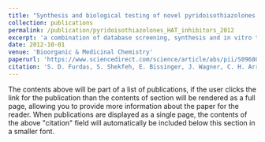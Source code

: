 ```yaml
---
title: "Synthesis and biological testing of novel pyridoisothiazolones as histone acetyltransferase inhibitors."
collection: publications
permalink: /publication/pyridoisothiazolones_HAT_inhibitors_2012
excerpt: 'a combination of database screening, synthesis and in vitro testing to identify novel histone acetyltransferase (HAT) inhibitors. The National Cancer Institute compound collection (NCI) and several commercial databases were filtered by similarity-based virtual screening to find new HAT inhibitors. Employing the recombinant HAT p300/CBP-associated factor (PCAF) and two different histone substrates for screening, pyridoisothiazolones were identified as inhibitors of human PCAF. Due to the limited solubility of the initial hits, we synthesized and tested them on PCAF. The compounds inhibit the proliferation of cancer cells. In summary, valuable chemical tools and potential lead candidates for new anticancer agents directed against HATs as new targets'
date: 2012-10-01
venue: 'Bioorganic & Medicinal Chemistry'
paperurl: 'https://www.sciencedirect.com/science/article/abs/pii/S0968089611000927'
citation: 'S. D. Furdas, S. Shekfeh, E. Bissinger, J. Wagner, C. H. Arrowsmith, M. M. Mangos, V. Valkov, M. Hendzel, M. Jung, W. Sippl. Synthesis and biological testing of novel pyridoisothiazolones as histone acetyltransferase inhibitors. Bioorganic Medicinal Chemistry 19, 2011, 3678-3689'
---
```


The contents above will be part of a list of publications, if the user clicks the link for the publication than the contents of section will be rendered as a full page, allowing you to provide more information about the paper for the reader. When publications are displayed as a single page, the contents of the above "citation" field will automatically be included below this section in a smaller font.
